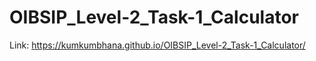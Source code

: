 # OIBSIP_Level-2_Task-1_Calculator
Link: 
https://kumkumbhana.github.io/OIBSIP_Level-2_Task-1_Calculator/
